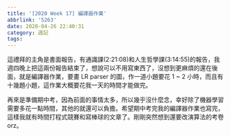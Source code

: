 ```yaml
---
title: '[2020 Week 17] 編譯器作業'
abbrlink: '5263'
date: 2020-04-26 22:40:31
category: 週記
tags:
---
```

這禮拜的主角是書面報告，有通識課(2:21:08)和人生哲學課(3:14:55)的報告，我週四晚上把這兩份報告結束了，想說可以不用寫東西了，沒想到更麻煩的還在後面，就是編譯器作業，要畫 LR parser 的圖，作一道小題要花 1 ~ 2 小時，而且有十幾題小題，這作業大概要花我一天的時間才能做完。
<!-- more -->
再來是準備期中考，因為前面的事情太多，所以幾乎沒什麼念，幸好除了機器學習需要多花一點時間，其他的就還可以負擔。希望期中考完我的編譯器作業也寫完，這樣我就有時間打程式競賽和寫棒球的文章了。剛剛突然想到還要改演算法的考卷 orz。
